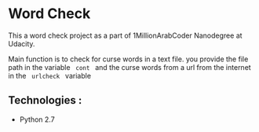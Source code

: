 # Word Check  

This a word check project as a part of 1MillionArabCoder Nanodegree at Udacity.

Main function is to check for curse words in a text file. you provide the file path in the variable <code> cont </code> and the curse words from a url from the internet in the <code> urlcheck </code> variable 

## Technologies : 
* Python 2.7
